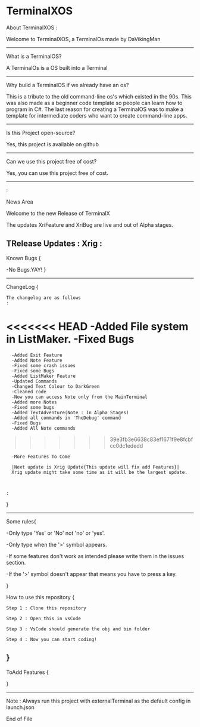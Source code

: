 # TerminalXOS



About TerminalXOS
:

Welcome to TerminalXOS, a TerminalOs made by DaVikingMan

---------------------------------------------------------------------------------------------------------------------------------------

What is a TerminalOS?

A TerminalOs is a OS built into a Terminal

---------------------------------------------------------------------------------------------------------------------------------------

Why build a TerminalOS if we already have an os?

This is a tribute to the old command-line os's which existed in the 90s.
This was also made as a beginner code template so people can learn how to program in C#.
The last reason for creating a TerminalOS was to make a template for intermediate coders who want to create command-line apps.

---------------------------------------------------------------------------------------------------------------------------------------
Is this Project open-source?

Yes, this project is available on github

---------------------------------------------------------------------------------------------------------------------------------------

Can we use this project free of cost?

Yes, you can use this project free of cost.

---------------------------------------------------------------------------------------------------------------------------------------
:

News Area

Welcome to the new Release of TerminalX


The updates XriFeature and XriBug are live and out of Alpha stages.

TRelease Updates
:
    Xrig
:
---------------------------------------------------------------------------------------------------------------------------------------

Known Bugs
{
  
  -No Bugs.YAY!
}

---------------------------------------------------------------------------------------------------------------------------------------

ChangeLog
{


    The changelog are as follows
    :
<<<<<<< HEAD
      -Added File system in ListMaker.
      -Fixed Bugs
=======
      -Added Exit Feature
      -Added Note Feature
      -Fixed some crash issues
      -Fixed some Bugs
      -Added ListMaker Feature
      -Updated Commands
      -Changed Text Colour to DarkGreen
      -Cleaned code
      -Now you can access Note only from the MainTerminal
      -Added more Notes
      -Fixed some bugs
      -Added TextAdventure(Note : In Alpha Stages)
      -Added all commands in 'TheDebug' command
      -Fixed Bugs
      -Added All Note commands

>>>>>>> 39e3fb3e6638c83ef1671f9e8fcbfcc0dc1ededd
      

      -More Features To Come

      |Next update is Xrig Update{This update will fix add Features}|
      Xrig update might take some time as it will be the largest update.



    :

}

---------------------------------------------------------------------------------------------------------------------------------------

Some rules{

  -Only type 'Yes' or 'No' not 'no' or 'yes'.
  
  -Only type when the '>' symbol appears.
  
  -If some features don't work as intended please write them in the issues section.
  
  -If the '>' symbol doesn't appear that means you have to press a key.
   
}

How to use this repository
{
    
    Step 1 : Clone this repository
    
    Step 2 : Open this in vsCode
    
    Step 3 : VsCode should generate the obj and bin folder
    
    Step 4 : Now you can start coding!

}
---------------------------------------------------------------------------------------------------------------------------------------

ToAdd Features
{
      
}

---------------------------------------------------------------------------------------------------------------------------------------

Note : Always run this project with externalTerminal as the default config in launch.json













End of File
